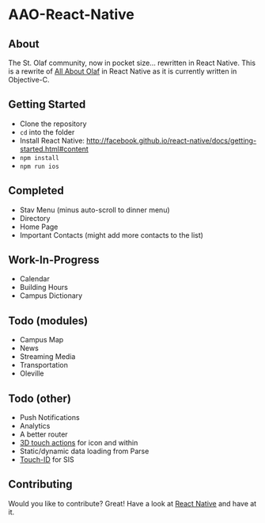 # AAO-React-Native

## About
The St. Olaf community, now in pocket size... rewritten in React Native.  This is a rewrite of [All About Olaf](http://drewvolz.com/all-about-olaf/) in React Native as it is currently written in Objective-C.

## Getting Started

- Clone the repository
- `cd` into the folder
- Install React Native: http://facebook.github.io/react-native/docs/getting-started.html#content
- `npm install`
- `npm run ios`

## Completed
* Stav Menu (minus auto-scroll to dinner menu)
* Directory
* Home Page
* Important Contacts (might add more contacts to the list)

## Work-In-Progress
* Calendar
* Building Hours
* Campus Dictionary

## Todo (modules)
* Campus Map
* News
* Streaming Media
* Transportation
* Oleville

## Todo (other)
* Push Notifications
* Analytics
* A better router
* [3D touch actions](https://github.com/jordanbyron/react-native-quick-actions) for icon and within
* Static/dynamic data loading from Parse
* [Touch-ID](https://github.com/naoufal/react-native-touch-id) for SIS

## Contributing
Would you like to contribute? Great! Have a look at [React Native](http://facebook.github.io/react-native/docs/getting-started.html) and have at it.
